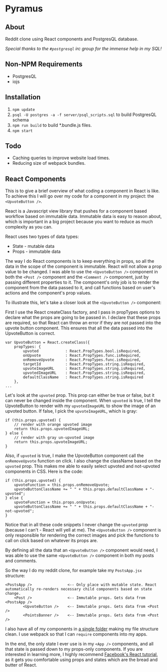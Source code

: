 # Pyramus
## About
Reddit clone using React components and PostgresQL database.

*Special thanks to the `#postgresql` irc group for the immense help in my SQL!*

## Non-NPM Requirements
* PostgresQL
* iojs

## Installation
1. `npm update`
2. `psql -U postgres -a -f server/psql_scripts.sql` to build PostgresQL schema
3. `npm run build` to build \*.bundle.js files.
4. `npm start`

## Todo

* Caching queries to improve website load times.
* Reducing size of webpack bundles.

## React Components

This is to give a brief overview of what coding a component in React is like. To achieve this I will go over my code for a component in my project: the `<UpvoteButton />`.

React is a Javascript view library that pushes for a component based workflow based on immutable data. Immutable data is easy to reason about, which is important in a big project because you want to reduce as much complexity as you can.

React uses two types of data types:

* State - mutable data
* Props - immutable data

The way I do React components is to keep everything in props, so all the data in the scope of the component is immutable. React will not allow a prop value to be changed. I was able to use the `<UpvoteButton />` component in both the `<Post />` component and the `<Comment />` component, just by passing different properties to it. The component's only job is to render the component from the data passed to it, and call functions based on user's actions and the component's prop values.

To illustrate this, let's take a closer look at the `<UpvoteButton />` component:

First I use the React createClass factory, and I pass in propTypes options to declare what the props are going to be passed in. I declare that these props are required, so that React can throw an error if they are not passed into the upvote button component. This ensures that all the data passed into the UpvoteButton is correct.

    var UpvoteButton = React.createClass({
        propTypes: {
            upvoted            : React.PropTypes.bool.isRequired,
            onUpvote           : React.PropTypes.func.isRequired,
            onRemoveUpvote     : React.PropTypes.func.isRequired,
            targetId           : React.PropTypes.string.isRequired,
            upvoteImageURL     : React.PropTypes.string.isRequired,
            upvotedImageURL    : React.PropTypes.string.isRequired,
            defaultClassName   : React.PropTypes.string.isRequired
        },
    ...

Let's look at the `upvoted` prop. This prop can either be true or false, but it can never be changed inside the component. When `upvoted` is true, I tell the UpvoteButton to render with my `upvotedImageURL` to show the image of an upvoted button. If false, I pick the `upvoteImageURL`, which is gray:

    if (this.props.upvoted) {
        // render with orange upvoted image
        return this.props.upvotedImageURL;
    } else {
        // render with gray un-upvoted image
        return this.props.upvoteImageURL;
    }

Also, if `upvoted` is true, I make the UpvoteButton component call the `onRemoveUpvote` function on click. I also change the className based on the `upvoted` prop. This makes me able to easily select upvoted and not-upvoted components in CSS. Here is the code:

    if (this.props.upvoted) {
        upvoteFunction = this.props.onRemoveUpvote;
        upvoteButtonClassName += " " + this.props.defaultClassName + "-upvoted";
    } else {
        upvoteFunction = this.props.onUpvote;
        upvoteButtonClassName += " " + this.props.defaultClassName + "-not-upvoted";
    }

Notice that in all these code snippets I never change the `upvoted` prop (because I can't - React will yell at me). The `<UpvoteButton />` component is only responsible for rendering the correct images and pick the functions to call on click based on whatever its props are.

By defining all the data that an `<UpvoteButton />` component would need, I was able to use the same `<UpvoteButton />` component in both my posts and comments.

So the way I do my reddit clone, for example take my `PostsApp.jsx` structure:

    <PostsApp />                <-- Only place with mutable state. React automatically re-renders necessary child components based on state change.
        <Post />                <-- Immutable props. Gets data from <PostsApp />
            <UpvoteButton />    <-- Immutable props. Gets data from <Post />
            <PointsBanner />    <-- Immutable props. Gets data from <Post />

I also have all of my components in [a single folder](https://github.com/keithyong/pyramus/tree/master/client) making my file structure clean. I use webpack so that I can `require` components into my apps.

In the end, the only state I ever use is in my `<App />` components, and all that state is passed down to my props-only components. If you are interested in learning more, I highly recommend [Facebook's React tutorial](http://facebook.github.io/react/docs/tutorial.html), as it gets you comfortable using props and states which are the bread and butter of React.
